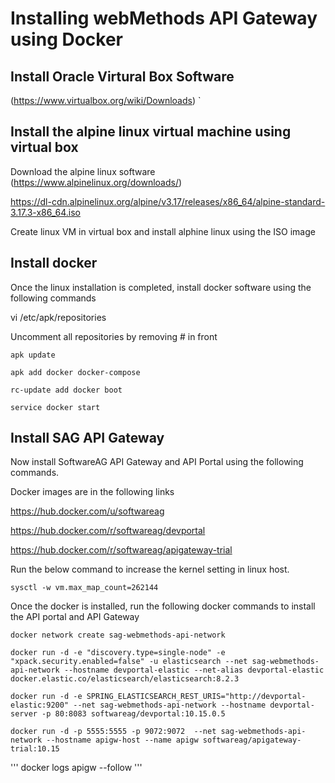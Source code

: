 # Installing webMethods API Gateway using Docker

## Install Oracle Virtural Box Software

(https://www.virtualbox.org/wiki/Downloads)
`
## Install the alpine linux virtual machine using virtual box

Download the alpine linux software
(https://www.alpinelinux.org/downloads/)

https://dl-cdn.alpinelinux.org/alpine/v3.17/releases/x86_64/alpine-standard-3.17.3-x86_64.iso

Create linux VM in virtual box and install alphine linux using the ISO image

## Install docker
Once the linux installation is completed, install docker software using the following commands

vi /etc/apk/repositories

Uncomment all repositories by removing # in front

```
apk update
```

```
apk add docker docker-compose
```

```
rc-update add docker boot
```
```
service docker start
```

## Install SAG API Gateway
Now install SoftwareAG API Gateway and API Portal using the following commands.

Docker images are in the following links

https://hub.docker.com/u/softwareag

https://hub.docker.com/r/softwareag/devportal

https://hub.docker.com/r/softwareag/apigateway-trial

Run the below command to increase the kernel setting in linux host.

```
sysctl -w vm.max_map_count=262144
```

Once the docker is installed, run the following docker commands to install the API portal and API Gateway
```
docker network create sag-webmethods-api-network
```
```
docker run -d -e "discovery.type=single-node" -e "xpack.security.enabled=false" -u elasticsearch --net sag-webmethods-api-network --hostname devportal-elastic --net-alias devportal-elastic docker.elastic.co/elasticsearch/elasticsearch:8.2.3
```
```
docker run -d -e SPRING_ELASTICSEARCH_REST_URIS="http://devportal-elastic:9200" --net sag-webmethods-api-network --hostname devportal-server -p 80:8083 softwareag/devportal:10.15.0.5
```
```
docker run -d -p 5555:5555 -p 9072:9072  --net sag-webmethods-api-network --hostname apigw-host --name apigw softwareag/apigateway-trial:10.15
```

'''
docker logs apigw --follow
'''

